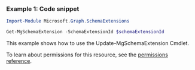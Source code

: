 ### Example 1: Code snippet

```powershellImport-Module Microsoft.Graph.SchemaExtensions

Get-MgSchemaExtension -SchemaExtensionId $schemaExtensionId
```
This example shows how to use the Update-MgSchemaExtension Cmdlet.
To learn about permissions for this resource, see the [permissions reference](/graph/permissions-reference).

